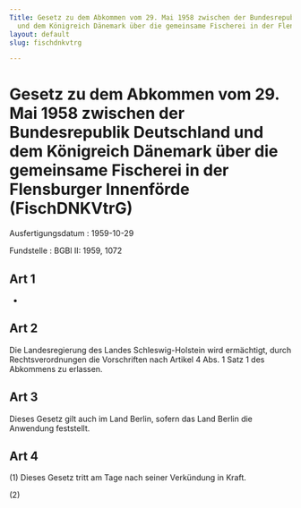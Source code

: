 ```yaml
---
Title: Gesetz zu dem Abkommen vom 29. Mai 1958 zwischen der Bundesrepublik Deutschland
  und dem Königreich Dänemark über die gemeinsame Fischerei in der Flensburger Innenförde
layout: default
slug: fischdnkvtrg

---
```


# Gesetz zu dem Abkommen vom 29. Mai 1958 zwischen der Bundesrepublik Deutschland und dem Königreich Dänemark über die gemeinsame Fischerei in der Flensburger Innenförde (FischDNKVtrG)

Ausfertigungsdatum
:   1959-10-29

Fundstelle
:   BGBl II: 1959, 1072



## Art 1

-


## Art 2

Die Landesregierung des Landes Schleswig-Holstein wird ermächtigt,
durch Rechtsverordnungen die Vorschriften nach Artikel 4 Abs. 1 Satz 1
des Abkommens zu erlassen.


## Art 3

Dieses Gesetz gilt auch im Land Berlin, sofern das Land Berlin die
Anwendung feststellt.


## Art 4

(1) Dieses Gesetz tritt am Tage nach seiner Verkündung in Kraft.

(2)

